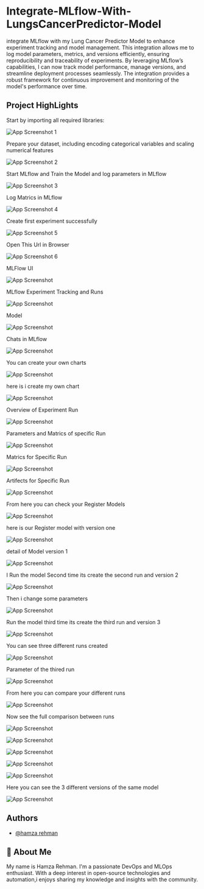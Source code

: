 
# Integrate-MLflow-With-LungsCancerPredictor-Model

integrate MLflow with my Lung Cancer Predictor Model to enhance experiment tracking and model management. This integration allows me to log model parameters, metrics, and versions efficiently, ensuring reproducibility and traceability of experiments. By leveraging MLflow’s capabilities, I can now track model performance, manage versions, and streamline deployment processes seamlessly. The integration provides a robust framework for continuous improvement and monitoring of the model's performance over time.




## Project HighLights
Start by importing all required libraries:

![App Screenshot 1](https://github.com/masterwithhamza/Integrate-MLflow-With-LungsCancerPredictor-Model/blob/main/images/p1.png?raw=true)

Prepare your dataset, including encoding categorical variables and scaling numerical features

![App Screenshot 2](https://github.com/masterwithhamza/Integrate-MLflow-With-LungsCancerPredictor-Model/blob/main/images/p2.png?raw=true)

Start MLflow and Train the Model and log parameters in MLflow

![App Screenshot 3](https://github.com/masterwithhamza/Integrate-MLflow-With-LungsCancerPredictor-Model/blob/main/images/p3.png?raw=true)

Log Matrics in MLflow

![App Screenshot 4](https://github.com/masterwithhamza/Integrate-MLflow-With-LungsCancerPredictor-Model/blob/main/images/p4.png?raw=true)

Create first experiment successfully

![App Screenshot 5](https://github.com/masterwithhamza/Integrate-MLflow-With-LungsCancerPredictor-Model/blob/main/images/p5.png?raw=true)

Open This Url in Browser

![App Screenshot 6](https://github.com/masterwithhamza/Integrate-MLflow-With-LungsCancerPredictor-Model/blob/main/images/p6.png?raw=true)

MLFlow UI

![App Screenshot](https://github.com/masterwithhamza/Integrate-MLflow-With-LungsCancerPredictor-Model/blob/main/images/p7.png?raw=true)

MLflow Experiment Tracking and Runs

![App Screenshot](https://github.com/masterwithhamza/Integrate-MLflow-With-LungsCancerPredictor-Model/blob/main/images/p8.png?raw=true)

Model

![App Screenshot](https://github.com/masterwithhamza/Integrate-MLflow-With-LungsCancerPredictor-Model/blob/main/images/p9.png?raw=true)

Chats in MLflow

![App Screenshot](https://github.com/masterwithhamza/Integrate-MLflow-With-LungsCancerPredictor-Model/blob/main/images/p10.png?raw=true)

You can create your own charts

![App Screenshot](https://github.com/masterwithhamza/Integrate-MLflow-With-LungsCancerPredictor-Model/blob/main/images/p11.png?raw=true)

here is i create my own chart

![App Screenshot](https://github.com/masterwithhamza/Integrate-MLflow-With-LungsCancerPredictor-Model/blob/main/images/p12.png?raw=true)

Overview of Experiment Run 

![App Screenshot](https://github.com/masterwithhamza/Integrate-MLflow-With-LungsCancerPredictor-Model/blob/main/images/p13.png?raw=true)

Parameters and Matrics of specific Run

![App Screenshot](https://github.com/masterwithhamza/Integrate-MLflow-With-LungsCancerPredictor-Model/blob/main/images/p14.png?raw=true)

Matrics for Specific Run

![App Screenshot](https://github.com/masterwithhamza/Integrate-MLflow-With-LungsCancerPredictor-Model/blob/main/images/p15.png?raw=true)

Artifects for Specific Run

![App Screenshot](https://github.com/masterwithhamza/Integrate-MLflow-With-LungsCancerPredictor-Model/blob/main/images/p16.png?raw=true)

From here you can check your Register Models

![App Screenshot](https://github.com/masterwithhamza/Integrate-MLflow-With-LungsCancerPredictor-Model/blob/main/images/p17.png?raw=true)

here is our Register model with version one

![App Screenshot](https://github.com/masterwithhamza/Integrate-MLflow-With-LungsCancerPredictor-Model/blob/main/images/p18.png?raw=true)

detail of Model version 1

![App Screenshot](https://github.com/masterwithhamza/Integrate-MLflow-With-LungsCancerPredictor-Model/blob/main/images/p19.png?raw=true)

I Run the model Second time its create the second run and version 2

![App Screenshot](https://github.com/masterwithhamza/Integrate-MLflow-With-LungsCancerPredictor-Model/blob/main/images/p20.png?raw=true)

Then i change some parameters 

![App Screenshot](https://github.com/masterwithhamza/Integrate-MLflow-With-LungsCancerPredictor-Model/blob/main/images/p21.png?raw=true)

Run the model third time its create the third run and version 3

![App Screenshot](https://github.com/masterwithhamza/Integrate-MLflow-With-LungsCancerPredictor-Model/blob/main/images/p22.png?raw=true)

You can see  three different runs created

![App Screenshot](https://github.com/masterwithhamza/Integrate-MLflow-With-LungsCancerPredictor-Model/blob/main/images/p23.png?raw=true)

Parameter of the thired run

![App Screenshot](https://github.com/masterwithhamza/Integrate-MLflow-With-LungsCancerPredictor-Model/blob/main/images/p24.png?raw=true)

From here you can compare your different runs

![App Screenshot](https://github.com/masterwithhamza/Integrate-MLflow-With-LungsCancerPredictor-Model/blob/main/images/p25.png?raw=true)

Now see the full comparison between runs

![App Screenshot](https://github.com/masterwithhamza/Integrate-MLflow-With-LungsCancerPredictor-Model/blob/main/images/p26.png?raw=true)


![App Screenshot](https://github.com/masterwithhamza/Integrate-MLflow-With-LungsCancerPredictor-Model/blob/main/images/p27.png?raw=true)

![App Screenshot](https://github.com/masterwithhamza/Integrate-MLflow-With-LungsCancerPredictor-Model/blob/main/images/p28.png?raw=true)

![App Screenshot](https://github.com/masterwithhamza/Integrate-MLflow-With-LungsCancerPredictor-Model/blob/main/images/p29.png?raw=true)

![App Screenshot](https://github.com/masterwithhamza/Integrate-MLflow-With-LungsCancerPredictor-Model/blob/main/images/p30.png?raw=true)

Here you can see the 3 different versions of the same model

![App Screenshot](https://github.com/masterwithhamza/Integrate-MLflow-With-LungsCancerPredictor-Model/blob/main/images/p31.png?raw=true)



## Authors

- [@hamza rehman](https://github.com/masterwithhamza/)


## 🚀 About Me
My name is Hamza Rehman. I'm a passionate DevOps and MLOps enthusiast. With a deep interest in open-source technologies and automation,i enjoys sharing my knowledge and insights with the community.

